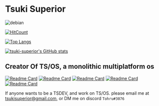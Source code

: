 # Tsuki Superior

<!--START_SECTION:waka-->
<!--END_SECTION:waka-->

![debian](https://raw.githubusercontent.com/tsuki-superior/tsuki-superior/main/debian.png)

[![HitCount](http://hits.dwyl.com/tsuki-superior/tsuki-superior.svg)](http://hits.dwyl.com/tsuki-superior/tsuki-superior)

[![Top Langs](https://github-readme-stats.vercel.app/api/top-langs/?username=tsuki-superior&theme=dark&layout=compact&langs_count=10)](https://github.com/anuraghazra/github-readme-stats)

[![tsuki-superior's GitHub stats](https://github-readme-stats.vercel.app/api?username=tsuki-superior&theme=dark&show_icons=true)](https://github.com/anuraghazra/github-readme-stats)

## Creator Of TS/OS, a monolithic multiplatform os

[![Readme Card](https://github-readme-stats.vercel.app/api/pin/?username=tsuki-superior&repo=tsos-nucleus&theme=dark&layout=compact)](https://github.com/tsuki-superior/tsos-nucleus)
[![Readme Card](https://github-readme-stats.vercel.app/api/pin/?username=tsuki-superior&repo=tsos-toolchain&theme=dark&layout=compact)](https://github.com/tsuki-superior/tsos-toolchain)
[![Readme Card](https://github-readme-stats.vercel.app/api/pin/?username=tsuki-superior&repo=tsos-website&theme=dark&layout=compact)](https://github.com/tsuki-superior/tsos-website)
[![Readme Card](https://github-readme-stats.vercel.app/api/pin/?username=tsuki-superior&repo=tsos-build-docker&theme=dark&layout=compact)](https://github.com/tsuki-superior/tsos-build-docker)
[![Readme Card](https://github-readme-stats.vercel.app/api/pin/?username=tsuki-superior&repo=tsos-elf2x&theme=dark&layout=compact)](https://github.com/tsuki-superior/tsos-elf2x)

If anyone wants to be a TSDEV, and work on TS/OS. please email me at tsukisuperior@gmail.com, or DM me on discord `Tohru#3076`
